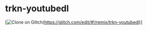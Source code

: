 # trkn-youtubedl
[![Clone on Glitch](https://img.shields.io/badge/Clone%20on-Glitch-orange?logo=glitch)(https://glitch.com/edit/#!/remix/trkn-youtubedl)]
